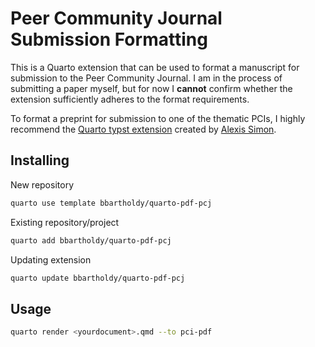 # Peer Community Journal Submission Formatting

This is a Quarto extension that can be used to format a manuscript for submission to the Peer Community Journal.
I am in the process of submitting a paper myself, but for now I **cannot** confirm whether the extension
sufficiently adheres to the format requirements.

To format a preprint for submission to one of the thematic PCIs, I highly recommend the
[Quarto typst extension](https://github.com/alxsimon/typst-pci) created by [Alexis Simon](https://github.com/alxsimon).

## Installing

New repository

```bash
quarto use template bbartholdy/quarto-pdf-pcj
```

Existing repository/project

```bash
quarto add bbartholdy/quarto-pdf-pcj
```

Updating extension

```bash
quarto update bbartholdy/quarto-pdf-pcj
```

## Usage

```bash
quarto render <yourdocument>.qmd --to pci-pdf
```
